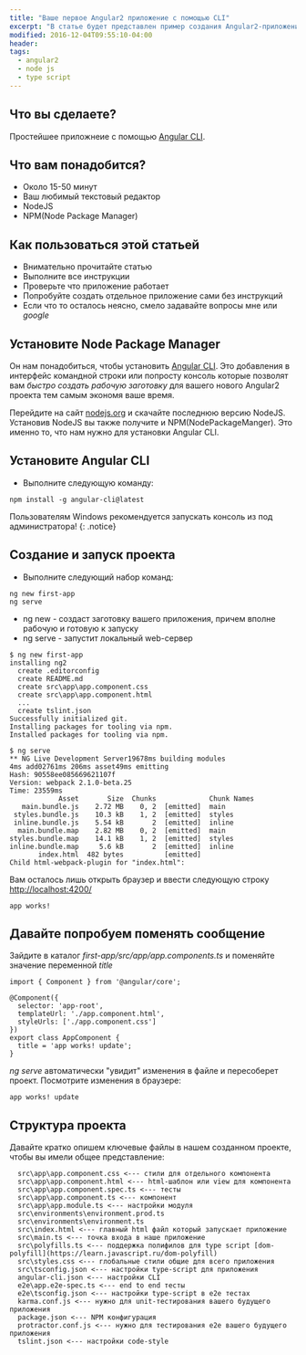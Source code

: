 ```yaml
---
title: "Ваше первое Angular2 приложение с помощью CLI"
excerpt: "В статье будет представлен пример создания Angular2-приложения с помощью CLI"
modified: 2016-12-04T09:55:10-04:00
header:
tags: 
  - angular2
  - node js
  - type script
---
```


## Что вы сделаете?
Простейшее приложнеие с помощью [Angular CLI](https://en.wikipedia.org/wiki/Command-line_interface).

## Что вам понадобится?
 * Около 15-50 минут
 * Ваш любимый текстовый редактор
 * NodeJS
 * NPM(Node Package Manager)

## Как пользоваться этой статьей
 * Внимательно прочитайте статью
 * Выполните все инструкции
 * Проверьте что приложение работает 
 * Попробуйте создать отдельное приложение сами без инструкций
 * Если что то осталось неясно, смело задавайте вопросы мне или _google_
 
## Установите Node Package Manager

Он нам понадобиться, чтобы установить [Angular CLI](https://cli.angular.io/). Это добавления в интерфейс командной строки или
попросту консоль которые позволят вам _быстро создать рабочую заготовку_ для вашего нового Angular2 проекта тем самым экономя ваше время.

Перейдите на сайт [nodejs.org](https://nodejs.org) и скачайте последнюю версию NodeJS. Установив NodeJS вы также получите и NPM(NodePackageManger).
Это именно то, что нам нужно для установки Angular CLI.

## Установите Angular CLI

 * Выполните следующую команду:
 
 ```
 npm install -g angular-cli@latest
 ```
 
 Пользователям Windows рекомендуется запускать консоль из под администратора!
{: .notice}

## Создание и запуск проекта 

 * Выполните следующий набор команд:
 
 ```
 ng new first-app
 ng serve
 ```
 
 * ng new - создаст заготовку вашего приложения, причем вполне рабочую и готовую к запуску 
 * ng serve - запустит локальный web-сервер

```
$ ng new first-app
installing ng2
  create .editorconfig
  create README.md
  create src\app\app.component.css
  create src\app\app.component.html
  ...
  create tslint.json
Successfully initialized git.
Installing packages for tooling via npm.
Installed packages for tooling via npm.
```

```
$ ng serve
** NG Live Development Server19678ms building modules                                                       4ms add02761ms 206ms asset49ms emitting
Hash: 90558ee085669621107f
Version: webpack 2.1.0-beta.25
Time: 23559ms
            Asset       Size  Chunks             Chunk Names
   main.bundle.js    2.72 MB    0, 2  [emitted]  main
 styles.bundle.js    10.3 kB    1, 2  [emitted]  styles
 inline.bundle.js    5.54 kB       2  [emitted]  inline
  main.bundle.map    2.82 MB    0, 2  [emitted]  main
styles.bundle.map    14.1 kB    1, 2  [emitted]  styles
inline.bundle.map     5.6 kB       2  [emitted]  inline
       index.html  482 bytes          [emitted]
Child html-webpack-plugin for "index.html":
```

Вам осталось лишь открыть браузер и ввести следующую строку [http://localhost:4200/](http://localhost:4200/)

```
app works!
```

## Давайте попробуем поменять сообщение

Зайдите в каталог _first-app/src/app/app.components.ts_ и поменяйте значение переменной _title_

```
import { Component } from '@angular/core';

@Component({
  selector: 'app-root',
  templateUrl: './app.component.html',
  styleUrls: ['./app.component.css']
})
export class AppComponent {
  title = 'app works! update';
}
```

_ng serve_ автоматически "увидит" изменения в файле и пересоберет проект. Посмотрите изменения в браузере:

```
app works! update
```

## Структура проекта

Давайте кратко опишем ключевые файлы в нашем созданном проекте, чтобы вы имели общее представление:

```
  src\app\app.component.css <--- стили для отдельного компонента
  src\app\app.component.html <--- html-шаблон или view для компонента
  src\app\app.component.spec.ts <--- тесты 
  src\app\app.component.ts <--- компонент
  src\app\app.module.ts <--- настройки модуля
  src\environments\environment.prod.ts
  src\environments\environment.ts
  src\index.html <--- главный html файл который запускает приложение
  src\main.ts <--- точка входа в наше приложение
  src\polyfills.ts <--- поддержка полифилов для type script [dom-polyfill](https://learn.javascript.ru/dom-polyfill)
  src\styles.css <--- глобальные стили общие для всего приложения
  src\tsconfig.json <--- настройки type-script для приложения
  angular-cli.json <--- настройки CLI
  e2e\app.e2e-spec.ts <--- end to end тесты
  e2e\tsconfig.json <--- настройки type-script в e2e тестах
  karma.conf.js <--- нужно для unit-тестирования вашего будущего приложения
  package.json <--- NPM конфигурация
  protractor.conf.js <--- нужно для тестирования e2e вашего будущего приложения
  tslint.json <--- настройки code-style
```






